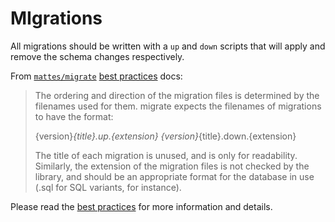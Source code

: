 # MIgrations

All migrations should be written with a `up` and `down` scripts that will
apply and remove the schema changes respectively.

From [`mattes/migrate`](https://github.com/mattes/migrate)
[best practices](https://github.com/mattes/migrate/blob/master/MIGRATIONS.md)
docs:
> The ordering and direction of the migration files is determined by the filenames used for them. migrate expects the filenames of migrations to have the format:
>
> {version}_{title}.up.{extension}
> {version}_{title}.down.{extension}
>
> The title of each migration is unused, and is only for readability. Similarly, the extension of the migration files is not checked by the library, and should be an appropriate format for the database in use (.sql for SQL variants, for instance).

Please read the [best practices](https://github.com/mattes/migrate/blob/master/MIGRATIONS.md)
for more information and details.
